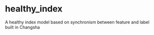 # healthy_index
A healthy index model based on synchronism between feature and label built in Changsha
